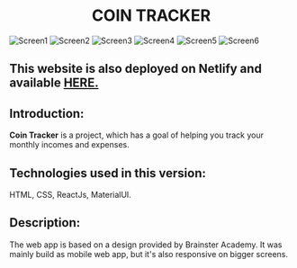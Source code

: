 # <div align="center">COIN TRACKER</div>
![Screen1](https://i.postimg.cc/nVkbbhL0/Capture1.png)
![Screen2](https://i.postimg.cc/gj4fvN7f/Capture2.png)
![Screen3](https://i.postimg.cc/FHY2LbVB/Capture3.png)
![Screen4](https://i.postimg.cc/4NxCJR7Z/Capture4.png)
![Screen5](https://i.postimg.cc/gkSCjt8h/Capture5.png)
![Screen6](https://i.postimg.cc/2yCsbP0Q/Capture6.png)
## This website is also deployed on Netlify and available [HERE.](https://coin-tracker-project.netlify.app/)

## Introduction:
**Coin Tracker** is a project, which has a goal of helping you track your monthly incomes and expenses.

## Technologies used in this version:
HTML, CSS, ReactJs, MaterialUI.

## Description:
The web app is based on a design provided by Brainster Academy. It was mainly build as mobile web app, but it's also responsive on bigger screens. 
